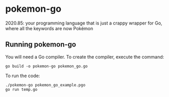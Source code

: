 # pokemon-go
2020.85: your programming language that is just a crappy wrapper for Go, where all the keywords are now Pokémon

## Running pokemon-go

You will need a Go compiler. To create the compiler, execute the command:
```
go build -o pokemon-go pokemon_go.go
```

To run the code:
```
./pokemon-go pokemon_go_example.pgo
go run temp.go
```


